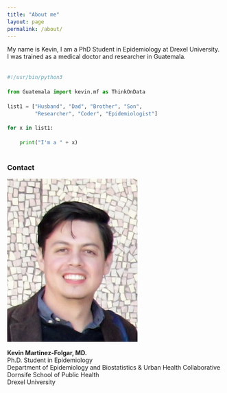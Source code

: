 ```yaml
---
title: "About me"
layout: page
permalink: /about/
---
```




My name is Kevin, I am a PhD Student in Epidemiology at Drexel University.  
I was trained as a medical doctor and researcher in Guatemala.

```python

#!/usr/bin/python3

from Guatemala import kevin.mf as ThinkOnData

list1 = ["Husband", "Dad", "Brother", "Son", 
		 "Researcher", "Coder", "Epidemiologist"] 

for x in list1:

    print("I'm a " + x)
    
```

### Contact     
![kev](/images/kev.jpg)

**Kevin Martinez-Folgar, MD.**   
Ph.D. Student in Epidemiology   
Department of Epidemiology and Biostatistics & Urban Health Collaborative   
Dornsife School of Public Health   
Drexel University    
